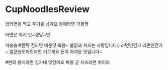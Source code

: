 # CupNoodlesReview
컵라면을 먹고 후기를 남겨요
참깨라면 국물짱

라면은 역시 안~성탕~면

파송송계란탁
진라면 매운맛 쵝옹~
불닭과 치즈는 사랑입니다:)
라면인건가 라면인건가~
얼큰한토마토라면 거르세요 돈이 아까운 맛입니다~

#번외 봉지라면
김가네 맛없어요
짜왕 굳
치즈라면 취이즈
